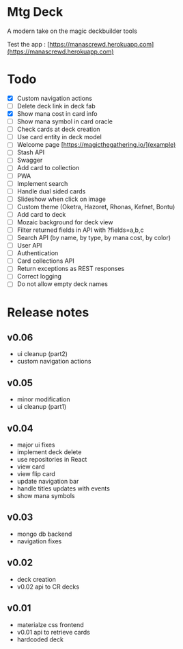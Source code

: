 # Mtg Deck

A modern take on the magic deckbuilder tools

Test the app : [https://manascrewd.herokuapp.com](https://manascrewd.herokuapp.com)


# Todo

- [x] Custom navigation actions
- [ ] Delete deck link in deck fab
- [x] Show mana cost in card info
- [ ] Show mana symbol in card oracle
- [ ] Check cards at deck creation
- [ ] Use card entity in deck model
- [ ] Welcome page [https://magicthegathering.io/](example)
- [ ] Stash API
- [ ] Swagger
- [ ] Add card to collection
- [ ] PWA
- [ ] Implement search
- [ ] Handle dual sided cards
- [ ] Slideshow when click on image
- [ ] Custom theme (Oketra, Hazoret, Rhonas, Kefnet, Bontu)
- [ ] Add card to deck
- [ ] Mozaic background for deck view
- [ ] Filter returned fields in API with ?fields=a,b,c
- [ ] Search API (by name, by type, by mana cost, by color)
- [ ] User API
- [ ] Authentication
- [ ] Card collections API
- [ ] Return exceptions as REST responses
- [ ] Correct logging
- [ ] Do not allow empty deck names

# Release notes

## v0.06
- ui cleanup (part2)
- custom navigation actions

## v0.05
- minor modification
- ui cleanup (part1)

## v0.04

- major ui fixes
- implement deck delete
- use repositories in React
- view card
- view flip card
- update navigation bar
- handle titles updates with events
- show mana symbols

## v0.03

- mongo db backend
- navigation fixes


## v0.02

- deck creation
- v0.02 api to CR decks

## v0.01

- materialze css frontend
- v0.01 api to retrieve cards
- hardcoded deck